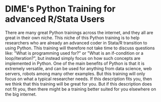 # DIME's Python Training for advanced R/Stata Users

There are many great Python trainings across the internet,
and they all are great in their own niche.
This niche of this Python training is to help researchers
who are already an advanced coder in Stata/R transition to using Python.
This training will therefore not take time to discuss questions like:
"What is programming used for?" or
"What is an if-condition or a loop/iteration?",
but instead simply focus on how such concepts are implemented in Python.
One of the main benefits of Python is that it is extremely versatile,
and can be used for anything from data science,
web servers, robots among many other examples.
But this training will only focus on what a typical researcher needs.
If this description fits you, then we think that this training will be great for you.
But if this description does not fit you,
then there might be a training better suited for you elsewhere on the big internet.
